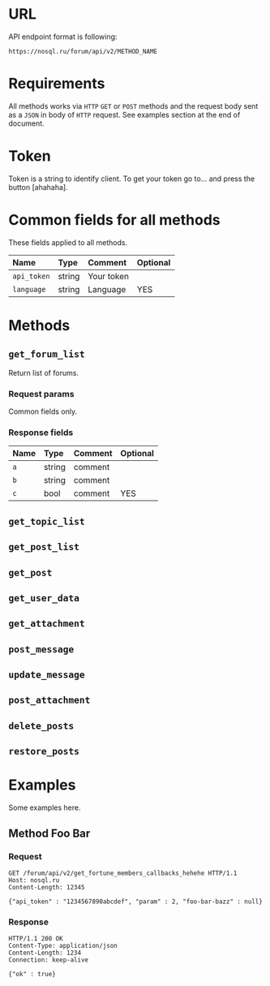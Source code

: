 
# URL

API endpoint format is following:

`https://nosql.ru/forum/api/v2/METHOD_NAME`

# Requirements

All methods works via `HTTP` `GET` or `POST` methods and the request body sent as a `JSON` in body of `HTTP` request. See examples section at the end of document.

# Token

Token is a string to identify client. To get your token go to... and press the button [ahahaha].

# Common fields for all methods

These fields applied to all methods.

| Name | Type | Comment | Optional |
| :---- | :---- | :---- | :---- |
| `api_token` | string | Your token | |
| `language` | string | Language | YES |

# Methods

## `get_forum_list`

Return list of forums.


### Request params

Common fields only.

### Response fields

| Name | Type | Comment | Optional |
| :---- | :---- | :---- | :---- |
| `a` | string | comment |  |
| `b` | string | comment |  |
| `c` | bool | comment | YES |




## `get_topic_list`

## `get_post_list`

## `get_post`

## `get_user_data`

## `get_attachment`

## `post_message`

## `update_message`

## `post_attachment`

## `delete_posts`

## `restore_posts`

# Examples
Some examples here.

## Method Foo Bar

### Request

```
GET /forum/api/v2/get_fortune_members_callbacks_hehehe HTTP/1.1
Host: nosql.ru
Content-Length: 12345

{"api_token" : "1234567890abcdef", "param" : 2, "foo-bar-bazz" : null}
```

### Response

```
HTTP/1.1 200 OK
Content-Type: application/json
Content-Length: 1234
Connection: keep-alive

{"ok" : true}
```
